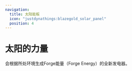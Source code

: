 ```yaml
---
navigation:
  title: 太阳能板
  icon: "justdynathings:blazegold_solar_panel"
  position: 4
---
```


# 太阳的力量

会根据所处环境生成Forge能量（Forge Energy）的全新发电器。

<SubPages />
